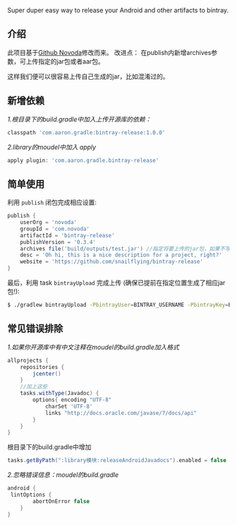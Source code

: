 
Super duper easy way to release your Android and other artifacts to bintray.


## 介绍

此项目基于[Github Novoda](https://github.com/novoda/bintray-release)修改而来。
改进点：
在publish内新增archives参数，可上传指定的jar包或者aar包。

这样我们便可以很容易上传自己生成的jar，比如混淆过的。

## 新增依赖

*1.根目录下的build.gradle中加入上传开源库的依赖：*
```groovy
classpath 'com.aaron.gradle:bintray-release:1.0.0'
```
*2.library的moudel中加入 apply*
```groovy
apply plugin: 'com.aaron.gradle.bintray-release'
```

## 简单使用

利用 `publish` 闭包完成相应设置:

```groovy
publish {
    userOrg = 'novoda'
    groupId = 'com.novoda'
    artifactId = 'bintray-release'
    publishVersion = '0.3.4'
    archives file('build/outputs/test.jar') //指定将要上传的jar包，如果不写则默认上传系统生成的jar和aar
    desc = 'Oh hi, this is a nice description for a project, right?'
    website = 'https://github.com/snailflying/bintray-release'
}
```

最后，利用 task `bintrayUpload` 完成上传 (确保已提前在指定位置生成了相应jar包!):

```bash
$ ./gradlew bintrayUpload -PbintrayUser=BINTRAY_USERNAME -PbintrayKey=BINTRAY_KEY -PdryRun=false
```
## 常见错误排除
*1.如果你开源库中有中文注释在moudel的build.gradle加入格式*
```groovy
allprojects {
    repositories {
        jcenter()
    }
    //加上这些
    tasks.withType(Javadoc) {
        options{ encoding "UTF-8"
            charSet 'UTF-8'
            links "http://docs.oracle.com/javase/7/docs/api"
        }
    }
}
```
根目录下的build.gradle中增加
```groovy
tasks.getByPath(":library模块:releaseAndroidJavadocs").enabled = false
```

*2.忽略错误信息：moudel的build.gradle*
```groovy
android {
 lintOptions {
        abortOnError false
    }
}
```

